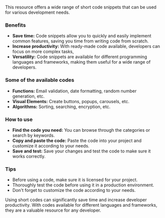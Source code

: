This resource offers a wide range of short code snippets that can be used for various development needs.

### Benefits

- **Save time:** Code snippets allow you to quickly and easily implement common features, saving you time from writing
  code from scratch.
- **Increase productivity:** With ready-made code available, developers can focus on more complex tasks,
- **Versatility:** Code snippets are available for different programming languages and frameworks, making them useful
  for a wide range of developers.

### Some of the available codes

- **Functions:** Email validation, date formatting, random number generation, etc.
- **Visual Elements:** Create buttons, popups, carousels, etc.
- **Algorithms:** Sorting, searching, encryption, etc.

### How to use

- **Find the code you need:** You can browse through the categories or search by keywords.
- **Copy and paste the code:** Paste the code into your project and customize it according to your needs.
- **Save and test:** Save your changes and test the code to make sure it works correctly.

### Tips

- Before using a code, make sure it is licensed for your project.
- Thoroughly test the code before using it in a production environment.
- Don't forget to customize the code according to your needs.

Using short codes can significantly save time and increase developer productivity. With codes available for different
languages and frameworks, they are a valuable resource for any developer.
